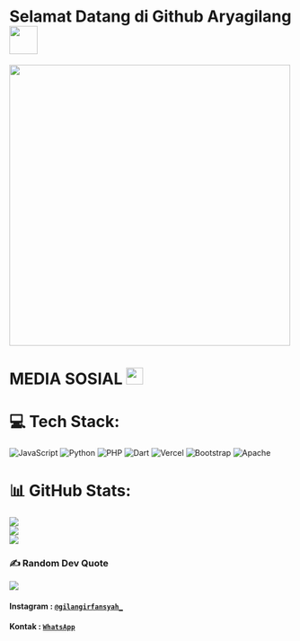# Selamat Datang di Github Aryagilang <img src="https://github.com/TheDudeThatCode/TheDudeThatCode/blob/master/Assets/Hi.gif" width="50px">
<img src="https://github.com/TheDudeThatCode/TheDudeThatCode/blob/master/Assets/Developer.gif" width="500px">

# MEDIA SOSIAL <img src="https://github.com/TheDudeThatCode/TheDudeThatCode/blob/master/Assets/Earth.gif" width="30px">

# 💻 Tech Stack:
![JavaScript](https://img.shields.io/badge/javascript-%23323330.svg?style=for-the-badge&logo=javascript&logoColor=%23F7DF1E) ![Python](https://img.shields.io/badge/python-3670A0?style=for-the-badge&logo=python&logoColor=ffdd54) ![PHP](https://img.shields.io/badge/php-%23777BB4.svg?style=for-the-badge&logo=php&logoColor=white) ![Dart](https://img.shields.io/badge/dart-%230175C2.svg?style=for-the-badge&logo=dart&logoColor=white) ![Vercel](https://img.shields.io/badge/vercel-%23000000.svg?style=for-the-badge&logo=vercel&logoColor=white) ![Bootstrap](https://img.shields.io/badge/bootstrap-%23563D7C.svg?style=for-the-badge&logo=bootstrap&logoColor=white) ![Apache](https://img.shields.io/badge/apache-%23D42029.svg?style=for-the-badge&logo=apache&logoColor=white)

# 📊 GitHub Stats:
![](https://github-readme-stats.vercel.app/api?username=Ag-Gilang&theme=onedark&hide_border=false&include_all_commits=true&count_private=true)<br/>
![](https://github-readme-streak-stats.herokuapp.com/?user=Ag-Gilang&theme=onedark&hide_border=false)<br/>
![](https://github-readme-stats.vercel.app/api/top-langs/?username=Ag-Gilang&theme=onedark&hide_border=false&include_all_commits=true&count_private=true&layout=compact)

### ✍️ Random Dev Quote
![](https://quotes-github-readme.vercel.app/api?type=horizontal&theme=radical)

#### Instagram : [`@gilangirfansyah_`](https://www.instagram.com/gilangirfansyah_)

#### Kontak : [`WhatsApp`](https://wa.me/6289678391870)

<!---
Ag-Gilang/Ag-Gilang is a ✨ special ✨ repository because its `README.md` (this file) appears on your GitHub profile.
You can click the Preview link to take a look at your changes.
--->
